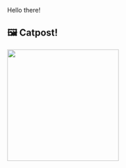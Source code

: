 Hello there!



## 🖼️ Catpost!

<sub>
    <img src="https://cdn2.thecatapi.com/images/q8.jpg" height="256">
</sub>

